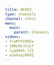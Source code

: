 ```yaml
---
title: NFKRZ
type: channels
channel: nfkrz
menu:
  main:
    parent: Channels
videos:
- FrwMrPIHOIw
- jNNLMzJCnLY
- iyqOA4h_lZI
- wJwXxajR8FE
---
```

